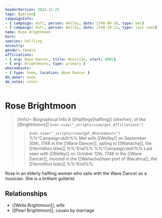 ```yaml
---
headerVersion: 2023.11.25
tags: [person]
campaignInfo: 
- { campaign: dufr, person: Wellby, date: 1748-09-30, type: met}
- { campaign: dufr, person: Wellby, date: 1748-10-12, type: last seen}
name: Rose Brightmoon
born:
species: halfling
ancestry:
gender: female
affiliations:
- { org: Wave Dancer, title: Musician, start: 0001} 
- { org: Brightmoons, type: primary }
whereabouts: 
- { type: home, location: Wave Dancer }
dm_owner: none
dm_notes: color
---
```

# Rose Brightmoon
>[!info]+ Biographical Info
> A [[Halflings|halfling]] (she/her), of the [[Brightmoons]]
> `$=dv.view("_scripts/view/get_Affiliations")`
>> `$=dv.view("_scripts/view/get_Whereabouts")`
>> %%^Campaign:dufr%% Met with [[Wellby]] on September 30th, 1748 in the [[Wave Dancer]], sailing to [[Wahacha]], the [[Vermillion Isles]] %%^End%%
>> %%^Campaign:dufr%% Last seen with [[Wellby]] on October 12th, 1748 in the [[Wave Dancer]], moored in the [[Wahacha|main port of Wacahca]], the [[Vermillion Isles]] %%^End%%

Rose in an elderly halfling woman who sails with the Wave Dancer as a musician. She is a brilliant guitarist.
## Relationships
- [[Wella Brightmoon]], wife
- [[Pearl Brightmoon]], cousin by marriage